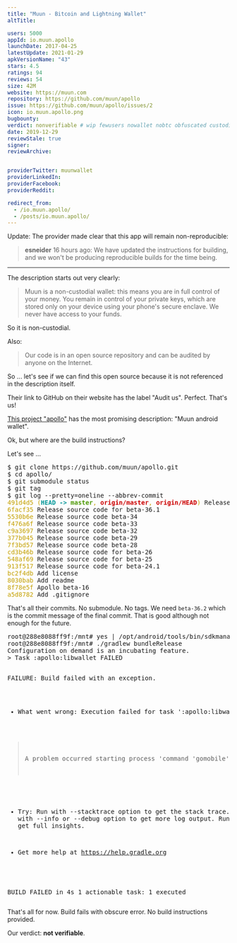 ```yaml
---
title: "Muun - Bitcoin and Lightning Wallet"
altTitle: 

users: 5000
appId: io.muun.apollo
launchDate: 2017-04-25
latestUpdate: 2021-01-29
apkVersionName: "43"
stars: 4.5
ratings: 94
reviews: 54
size: 42M
website: https://muun.com
repository: https://github.com/muun/apollo
issue: https://github.com/muun/apollo/issues/2
icon: io.muun.apollo.png
bugbounty: 
verdict: nonverifiable # wip fewusers nowallet nobtc obfuscated custodial nosource nonverifiable reproducible bounty defunct
date: 2019-12-29
reviewStale: true
signer: 
reviewArchive:


providerTwitter: muunwallet
providerLinkedIn: 
providerFacebook: 
providerReddit: 

redirect_from:
  - /io.muun.apollo/
  - /posts/io.muun.apollo/
---
```



Update: The provider made clear that this app will remain non-reproducible:

>  **esneider** 16 hours ago: We have updated the instructions for building, and
   we won't be producing reproducible builds for the time being.

--------------------------------------------------------------------------------

The description starts out very clearly:

> Muun is a non-custodial wallet: this means you are in full control of your
  money. You remain in control of your private keys, which are stored only on
  your device using your phone's secure enclave. We never have access to your
  funds.

So it is non-custodial.

Also:

> Our code is in an open source repository and can be audited by anyone on the
  Internet.

So ... let's see if we can find this open source because it is not referenced in
the description itself.

Their link to GitHub on their website has the label "Audit us". Perfect. That's
us!

[This project "apollo"](https://github.com/muun/apollo) has the most promising
description: "Muun android wallet".

Ok, but where are the build instructions?

Let's see ...

<div class="language-plaintext highlighter-rouge">
<div class="highlight">
<pre class="highlight">$ git clone https://github.com/muun/apollo.git
$ cd apollo/
$ git submodule status 
$ git tag
$ git log --pretty=oneline --abbrev-commit
<font color="#C4A000">491d4d5 (</font><font color="#06989A"><b>HEAD -&gt; </b></font><font color="#4E9A06"><b>master</b></font><font color="#C4A000">, </font><font color="#CC0000"><b>origin/master</b></font><font color="#C4A000">, </font><font color="#CC0000"><b>origin/HEAD</b></font><font color="#C4A000">)</font> Release source code for beta-36.2
<font color="#C4A000">6facf35</font> Release source code for beta-36.1
<font color="#C4A000">5530b6e</font> Release source code beta-34
<font color="#C4A000">f476a6f</font> Release source code beta-33
<font color="#C4A000">c9a3697</font> Release source code beta-32
<font color="#C4A000">377b045</font> Release source code beta-29
<font color="#C4A000">7f3bd57</font> Release source code beta-28
<font color="#C4A000">cd3b46b</font> Release source code for beta-26
<font color="#C4A000">548af69</font> Release source code for beta-25
<font color="#C4A000">913f517</font> Release source code for beta-24.1
<font color="#C4A000">bc2f4db</font> Add license
<font color="#C4A000">8030bab</font> Add readme
<font color="#C4A000">8f78e5f</font> Apollo beta-16
<font color="#C4A000">a5d8782</font> Add .gitignore
</pre>
</div>
</div>

That's all their commits. No submodule. No tags.
We need `beta-36.2` which is the commit message of the final commit. That is
good although not enough for the future.

<div class="language-plaintext highlighter-rouge">
<div class="highlight">
<pre class="highlight">root@288e8088ff9f:/mnt# yes | /opt/android/tools/bin/sdkmanager "build-tools;28.0.3"
root@288e8088ff9f:/mnt# ./gradlew bundleRelease
Configuration on demand is an incubating feature.
> Task :apollo:libwallet FAILED

FAILURE: Build failed with an exception.

* What went wrong:
Execution failed for task ':apollo:libwallet'.
> A problem occurred starting process 'command 'gomobile''

* Try:
Run with --stacktrace option to get the stack trace. Run with --info or --debug option to get more log output. Run with --scan to get full insights.

* Get more help at https://help.gradle.org

BUILD FAILED in 4s
1 actionable task: 1 executed
</pre>
</div>
</div>

That's all for now. Build fails with obscure error. No build instructions
provided.

Our verdict: **not verifiable**.
